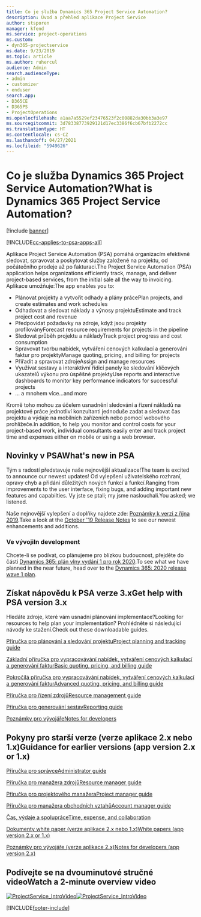 ```yaml
---
title: Co je služba Dynamics 365 Project Service Automation?
description: Úvod a přehled aplikace Project Service
author: stsporen
manager: kfend
ms.service: project-operations
ms.custom:
- dyn365-projectservice
ms.date: 9/23/2019
ms.topic: article
ms.author: ruhercul
audience: Admin
search.audienceType:
- admin
- customizer
- enduser
search.app:
- D365CE
- D365PS
- ProjectOperations
ms.openlocfilehash: a1aa7a5529ef23476523f2c00882da30bb3a3e97
ms.sourcegitcommit: 3d78338773929121d17ec3386f6cb67bfb2272cc
ms.translationtype: HT
ms.contentlocale: cs-CZ
ms.lasthandoff: 04/27/2021
ms.locfileid: "5949626"
---
```

# <a name="what-is-dynamics-365-project-service-automation"></a><span data-ttu-id="816b0-103">Co je služba Dynamics 365 Project Service Automation?</span><span class="sxs-lookup"><span data-stu-id="816b0-103">What is Dynamics 365 Project Service Automation?</span></span>

[!include [banner](../includes/psa-now-project-operations.md)]

[!INCLUDE[cc-applies-to-psa-apps-all](../includes/cc-applies-to-psa-apps-all.md)]

<span data-ttu-id="816b0-104">Aplikace Project Service Automation (PSA) pomáhá organizacím efektivně sledovat, spravovat a poskytovat služby založené na projektu, od počátečního prodeje až po fakturaci.</span><span class="sxs-lookup"><span data-stu-id="816b0-104">The Project Service Automation (PSA) application helps organizations efficiently track, manage, and deliver project-based services, from the initial sale all the way to invoicing.</span></span> <span data-ttu-id="816b0-105">Aplikace umožňuje:</span><span class="sxs-lookup"><span data-stu-id="816b0-105">The app enables you to:</span></span>

- <span data-ttu-id="816b0-106">Plánovat projekty a vytvořit odhady a plány práce</span><span class="sxs-lookup"><span data-stu-id="816b0-106">Plan projects, and create estimates and work schedules</span></span>
- <span data-ttu-id="816b0-107">Odhadovat a sledovat náklady a výnosy projektu</span><span class="sxs-lookup"><span data-stu-id="816b0-107">Estimate and track project cost and revenue</span></span>
- <span data-ttu-id="816b0-108">Předpovídat požadavky na zdroje, když jsou projekty profilovány</span><span class="sxs-lookup"><span data-stu-id="816b0-108">Forecast resource requirements for projects in the pipeline</span></span>
- <span data-ttu-id="816b0-109">Sledovat průběh projektu a náklady</span><span class="sxs-lookup"><span data-stu-id="816b0-109">Track project progress and cost consumption</span></span>
- <span data-ttu-id="816b0-110">Spravovat tvorbu nabídek, vytváření cenových kalkulací a generování faktur pro projekty</span><span class="sxs-lookup"><span data-stu-id="816b0-110">Manage quoting, pricing, and billing for projects</span></span>
- <span data-ttu-id="816b0-111">Přiřadit a spravovat zdroje</span><span class="sxs-lookup"><span data-stu-id="816b0-111">Assign and manage resources</span></span>
- <span data-ttu-id="816b0-112">Využívat sestavy a interaktivní řídicí panely ke sledování klíčových ukazatelů výkonu pro úspěšné projekty</span><span class="sxs-lookup"><span data-stu-id="816b0-112">Use reports and interactive dashboards to monitor key performance indicators for successful projects</span></span>
- <span data-ttu-id="816b0-113">... a mnohem více</span><span class="sxs-lookup"><span data-stu-id="816b0-113">...and more</span></span>

<span data-ttu-id="816b0-114">Kromě toho mohou za účelem usnadnění sledování a řízení nákladů na projektové práce jednotliví konzultanti jednoduše zadat a sledovat čas projektu a výdaje na mobilních zařízeních nebo pomocí webového prohlížeče.</span><span class="sxs-lookup"><span data-stu-id="816b0-114">In addition, to help you monitor and control costs for your project-based work, individual consultants easily enter and track project time and expenses either on mobile or using a web browser.</span></span>

## <a name="whats-new-in-psa"></a><span data-ttu-id="816b0-115">Novinky v PSA</span><span class="sxs-lookup"><span data-stu-id="816b0-115">What's new in PSA</span></span>
<span data-ttu-id="816b0-116">Tým s radostí představuje naše nejnovější aktualizace!</span><span class="sxs-lookup"><span data-stu-id="816b0-116">The team is excited to announce our newest updates!</span></span> <span data-ttu-id="816b0-117">Od vylepšení uživatelského rozhraní, opravy chyb a přidání důležitých nových funkcí a funkcí.</span><span class="sxs-lookup"><span data-stu-id="816b0-117">Ranging from improvements to the user interface, fixing bugs, and adding important new features and capabilties.</span></span> <span data-ttu-id="816b0-118">Vy jste se ptali; my jsme naslouchali.</span><span class="sxs-lookup"><span data-stu-id="816b0-118">You asked; we listened.</span></span>

<span data-ttu-id="816b0-119">Naše nejnovější vylepšení a doplňky najdete zde: [Poznámky k verzi z října 2019](/dynamics365-release-plan/2019wave2/index).</span><span class="sxs-lookup"><span data-stu-id="816b0-119">Take a look at the [October '19 Release Notes](/dynamics365-release-plan/2019wave2/index) to see our newest enhancements and additions.</span></span>

### <a name="in-development"></a><span data-ttu-id="816b0-120">Ve vývoji</span><span class="sxs-lookup"><span data-stu-id="816b0-120">In development</span></span>
<span data-ttu-id="816b0-121">Chcete-li se podívat, co plánujeme pro blízkou budoucnost, přejděte do části [Dynamics 365: plán vlny vydání 1 pro rok 2020](/dynamics365-release-plan/2020wave1/index).</span><span class="sxs-lookup"><span data-stu-id="816b0-121">To see what we have planned in the near future, head over to the [Dynamics 365: 2020 release wave 1 plan](/dynamics365-release-plan/2020wave1/index).</span></span>

## <a name="get-help-with-psa-version-3x"></a><span data-ttu-id="816b0-122">Získat nápovědu k PSA verze 3.x</span><span class="sxs-lookup"><span data-stu-id="816b0-122">Get help with PSA version 3.x</span></span>
<span data-ttu-id="816b0-123">Hledáte zdroje, které vám usnadní plánování implementace?</span><span class="sxs-lookup"><span data-stu-id="816b0-123">Looking for resources to help plan your implementation?</span></span> <span data-ttu-id="816b0-124">Prohlédněte si následující návody ke stažení.</span><span class="sxs-lookup"><span data-stu-id="816b0-124">Check out these downloadable guides.</span></span>

 [<span data-ttu-id="816b0-125">Příručka pro plánování a sledování projektu</span><span class="sxs-lookup"><span data-stu-id="816b0-125">Project planning and tracking guide</span></span>](../psa/implementation-guides/project-planning-tracking.md)

 [<span data-ttu-id="816b0-126">Základní příručka pro vypracovávání nabídek, vytváření cenových kalkulací a generování faktur</span><span class="sxs-lookup"><span data-stu-id="816b0-126">Basic quoting, pricing, and billing guide</span></span>](../psa/implementation-guides/begin-quoting-pricing-billing.md)

 [<span data-ttu-id="816b0-127">Pokročilá příručka pro vypracovávání nabídek, vytváření cenových kalkulací a generování faktur</span><span class="sxs-lookup"><span data-stu-id="816b0-127">Advanced quoting, pricing, and billing guide</span></span>](../psa/implementation-guides/adv-quoting-pricing-billing.md)

 [<span data-ttu-id="816b0-128">Příručka pro řízení zdrojů</span><span class="sxs-lookup"><span data-stu-id="816b0-128">Resource management guide</span></span>](../psa/implementation-guides/resource-management-guide.md)

 [<span data-ttu-id="816b0-129">Příručka pro generování sestav</span><span class="sxs-lookup"><span data-stu-id="816b0-129">Reporting guide</span></span>](../psa/implementation-guides/reporting-guide.md)

 [<span data-ttu-id="816b0-130">Poznámky pro vývojáře</span><span class="sxs-lookup"><span data-stu-id="816b0-130">Notes for developers</span></span>](../psa/developer-guides/overview-dev-notes-v3.x.md)

## <a name="guidance-for-earlier-versions-app-version-2x-or-1x"></a><span data-ttu-id="816b0-131">Pokyny pro starší verze (verze aplikace 2.x nebo 1.x)</span><span class="sxs-lookup"><span data-stu-id="816b0-131">Guidance for earlier versions (app version 2.x or 1.x)</span></span>
 [<span data-ttu-id="816b0-132">Příručka pro správce</span><span class="sxs-lookup"><span data-stu-id="816b0-132">Administrator guide</span></span>](../psa/admin-guide.md)

 [<span data-ttu-id="816b0-133">Příručka pro manažera zdrojů</span><span class="sxs-lookup"><span data-stu-id="816b0-133">Resource manager guide</span></span>](../psa/resource-manager-guide.md)

 [<span data-ttu-id="816b0-134">Příručka pro projektového manažera</span><span class="sxs-lookup"><span data-stu-id="816b0-134">Project manager guide</span></span>](../psa/project-manager-guide.md)

 [<span data-ttu-id="816b0-135">Příručka pro manažera obchodních vztahů</span><span class="sxs-lookup"><span data-stu-id="816b0-135">Account manager guide</span></span>](../psa/account-manager-guide.md)

 [<span data-ttu-id="816b0-136">Čas, výdaje a spolupráce</span><span class="sxs-lookup"><span data-stu-id="816b0-136">Time, expense, and collaboration</span></span>](../psa/time-expense-collaboration-guide.md)

 [<span data-ttu-id="816b0-137">Dokumenty white paper (verze aplikace 2.x nebo 1.x)</span><span class="sxs-lookup"><span data-stu-id="816b0-137">White papers (app version 2.x or 1.x)</span></span>](../psa/white-papers.md)

 [<span data-ttu-id="816b0-138">Poznámky pro vývojáře (verze aplikace 2.x)</span><span class="sxs-lookup"><span data-stu-id="816b0-138">Notes for developers (app version 2.x)</span></span>](../psa/developer-guides/add-custom-qoi-forms-v2.x.md)

 ## <a name="watch-a-2-minute-overview-video"></a><span data-ttu-id="816b0-139">Podívejte se na dvouminutové stručné video</span><span class="sxs-lookup"><span data-stu-id="816b0-139">Watch a 2-minute overview video</span></span>
 <a name="heroArea"></a> <span data-ttu-id="816b0-140">[![ProjectService_IntroVideo](../psa/media/project-service-intro-video.png "ProjectService_IntroVideo")](https://go.microsoft.com/fwlink/p/?LinkId=799457)</span><span class="sxs-lookup"><span data-stu-id="816b0-140">[![ProjectService_IntroVideo](../psa/media/project-service-intro-video.png "ProjectService_IntroVideo")](https://go.microsoft.com/fwlink/p/?LinkId=799457)</span></span>




[!INCLUDE[footer-include](../includes/footer-banner.md)]